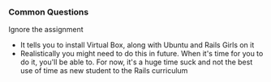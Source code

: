 ### Common Questions

Ignore the assignment
* It tells you to install Virtual Box, along with Ubuntu and Rails Girls on it
* Realistically you might need to do this in future. When it's time for you to do it, you'll be able to. For now, it's a huge time suck and not the best use of time as new student to the Rails curriculum
